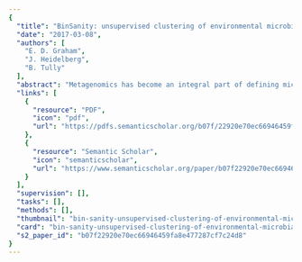 ```yaml
---
{
  "title": "BinSanity: unsupervised clustering of environmental microbial assemblies using coverage and affinity propagation",
  "date": "2017-03-08",
  "authors": [
    "E. D. Graham",
    "J. Heidelberg",
    "B. Tully"
  ],
  "abstract": "Metagenomics has become an integral part of defining microbial diversity in various environments. Many ecosystems have characteristically low biomass and few cultured representatives. Linking potential metabolisms to phylogeny in environmental microorganisms is important for interpreting microbial community functions and the impacts these communities have on geochemical cycles. However, with metagenomic studies there is the computational hurdle of ‘binning’ contigs into phylogenetically related units or putative genomes. Binning methods have been implemented with varying approaches such as k-means clustering, Gaussian mixture models, hierarchical clustering, neural networks, and two-way clustering; however, many of these suffer from biases against low coverage/abundance organisms and closely related taxa/strains. We are introducing a new binning method, BinSanity, that utilizes the clustering algorithm affinity propagation (AP), to cluster assemblies using coverage with compositional based refinement (tetranucleotide frequency and percent GC content) to optimize bins containing multiple source organisms. This separation of composition and coverage based clustering reduces bias for closely related taxa. BinSanity was developed and tested on artificial metagenomes varying in size and complexity. Results indicate that BinSanity has a higher precision, recall, and Adjusted Rand Index compared to five commonly implemented methods. When tested on a previously published environmental metagenome, BinSanity generated high completion and low redundancy bins corresponding with the published metagenome-assembled genomes.",
  "links": [
    {
      "resource": "PDF",
      "icon": "pdf",
      "url": "https://pdfs.semanticscholar.org/b07f/22920e70ec66946459fa8e477287cf7c24d8.pdf"
    },
    {
      "resource": "Semantic Scholar",
      "icon": "semanticscholar",
      "url": "https://www.semanticscholar.org/paper/b07f22920e70ec66946459fa8e477287cf7c24d8"
    }
  ],
  "supervision": [],
  "tasks": [],
  "methods": [],
  "thumbnail": "bin-sanity-unsupervised-clustering-of-environmental-microbial-assemblies-using-coverage-and-affinity-propagation-thumb.jpg",
  "card": "bin-sanity-unsupervised-clustering-of-environmental-microbial-assemblies-using-coverage-and-affinity-propagation-card.jpg",
  "s2_paper_id": "b07f22920e70ec66946459fa8e477287cf7c24d8"
}
---
```



